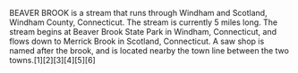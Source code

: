 BEAVER BROOK is a stream that runs through Windham and Scotland, Windham County, Connecticut. The stream is currently 5 miles long. The stream begins at Beaver Brook State Park in Windham, Connecticut, and flows down to Merrick Brook in Scotland, Connecticut. A saw shop is named after the brook, and is located nearby the town line between the two towns.[1][2][3][4][5][6]
